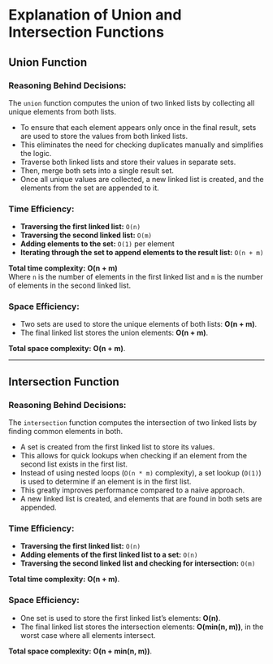 # Explanation of Union and Intersection Functions

## Union Function

### Reasoning Behind Decisions:
The `union` function computes the union of two linked lists by collecting all unique elements from both lists. 

   - To ensure that each element appears only once in the final result, sets are used to store the values from both linked lists.
   - This eliminates the need for checking duplicates manually and simplifies the logic.
   - Traverse both linked lists and store their values in separate sets.
   - Then, merge both sets into a single result set.
   - Once all unique values are collected, a new linked list is created, and the elements from the set are appended to it.

### Time Efficiency:
- **Traversing the first linked list:** `O(n)`
- **Traversing the second linked list:** `O(m)`
- **Adding elements to the set:** `O(1)` per element
- **Iterating through the set to append elements to the result list:** `O(n + m)`

**Total time complexity:** **O(n + m)**  
Where `n` is the number of elements in the first linked list and `m` is the number of elements in the second linked list.

### Space Efficiency:
- Two sets are used to store the unique elements of both lists: **O(n + m)**.
- The final linked list stores the union elements: **O(n + m)**.

**Total space complexity:** **O(n + m)**.

---

## Intersection Function

### Reasoning Behind Decisions:
The `intersection` function computes the intersection of two linked lists by finding common elements in both.

   - A set is created from the first linked list to store its values.
   - This allows for quick lookups when checking if an element from the second list exists in the first list.
   - Instead of using nested loops (`O(n * m)` complexity), a set lookup (`O(1)`) is used to determine if an element is in the first list.
   - This greatly improves performance compared to a naive approach.
   - A new linked list is created, and elements that are found in both sets are appended.

### Time Efficiency:
- **Traversing the first linked list:** `O(n)`
- **Adding elements of the first linked list to a set:** `O(n)`
- **Traversing the second linked list and checking for intersection:** `O(m)`

**Total time complexity:** **O(n + m)**.

### Space Efficiency:
- One set is used to store the first linked list’s elements: **O(n)**.
- The final linked list stores the intersection elements: **O(min(n, m))**, in the worst case where all elements intersect.

**Total space complexity:** **O(n + min(n, m))**.